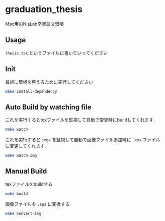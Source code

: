 # graduation_thesis

Mac用のNisLab卒業論文環境

## Usage

`thesis.tex` というファイルに書いていってください

## Init

最初に環境を整えるために実行してください

```bash
make install-dependency
```

## Auto Build by watching file

これを実行するとtexファイルを監視して自動で変更時にbuildしてくれます.

```bash
make watch
```

これを実行すると `img/` を監視して自動で画像ファイル追加時に `.eps` ファイルに変更してくれます.

```bash
make watch-img
```

## Manual Build 

texファイルをbuildする

```bash
make build
```

画像ファイルを `.eps` に変換する.

```bash
make convert-img
```
